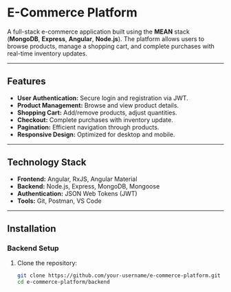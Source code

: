 # E-Commerce Platform

A full-stack e-commerce application built using the **MEAN** stack (**MongoDB**, **Express**, **Angular**, **Node.js**). The platform allows users to browse products, manage a shopping cart, and complete purchases with real-time inventory updates.

---

## Features

- **User Authentication:** Secure login and registration via JWT.
- **Product Management:** Browse and view product details.
- **Shopping Cart:** Add/remove products, adjust quantities.
- **Checkout:** Complete purchases with inventory update.
- **Pagination:** Efficient navigation through products.
- **Responsive Design:** Optimized for desktop and mobile.

---

## Technology Stack

- **Frontend:** Angular, RxJS, Angular Material
- **Backend:** Node.js, Express, MongoDB, Mongoose
- **Authentication:** JSON Web Tokens (JWT)
- **Tools:** Git, Postman, VS Code

---

## Installation

### Backend Setup

1. Clone the repository:
   ```bash
   git clone https://github.com/your-username/e-commerce-platform.git
   cd e-commerce-platform/backend
